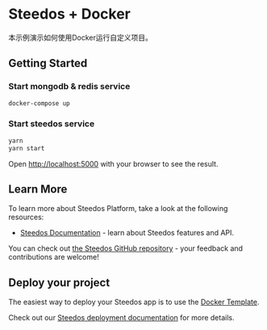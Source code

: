 Steedos + Docker
===

本示例演示如何使用Docker运行自定义项目。

## Getting Started

### Start mongodb & redis service

```bash
docker-compose up
```

### Start steedos service

```bash
yarn
yarn start
```

Open [http://localhost:5000](http://localhost:5000) with your browser to see the result.

## Learn More

To learn more about Steedos Platform, take a look at the following resources:

- [Steedos Documentation](https://www.steedos.com/docs) - learn about Steedos features and API.

You can check out [the Steedos GitHub repository](https://github.com/steedos/steedos-platform/) - your feedback and contributions are welcome!

## Deploy your project

The easiest way to deploy your Steedos app is to use the [Docker Template](https://github.com/steedos/docker).

Check out our [Steedos deployment documentation](https://www.steedos.com/docs/deploy/getting-started) for more details.
